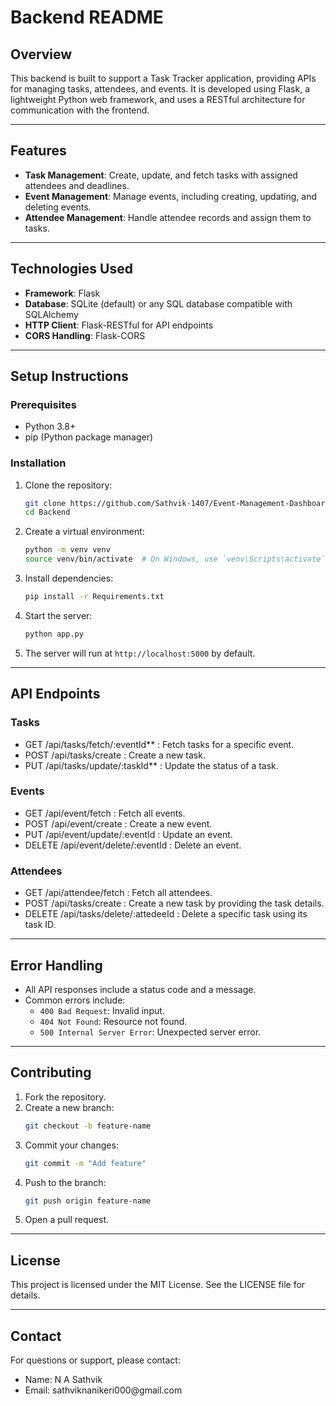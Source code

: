 # Backend README

## Overview

This backend is built to support a Task Tracker application, providing APIs for managing tasks, attendees, and events. It is developed using Flask, a lightweight Python web framework, and uses a RESTful architecture for communication with the frontend.

---

## Features

- **Task Management**: Create, update, and fetch tasks with assigned attendees and deadlines.
- **Event Management**: Manage events, including creating, updating, and deleting events.
- **Attendee Management**: Handle attendee records and assign them to tasks.

---

## Technologies Used

- **Framework**: Flask
- **Database**: SQLite (default) or any SQL database compatible with SQLAlchemy
- **HTTP Client**: Flask-RESTful for API endpoints
- **CORS Handling**: Flask-CORS

---

## Setup Instructions

### Prerequisites

- Python 3.8+
- pip (Python package manager)

### Installation

1. Clone the repository:

   ```bash
   git clone https://github.com/Sathvik-1407/Event-Management-Dashboard.git
   cd Backend
   ```

2. Create a virtual environment:

   ```bash
   python -m venv venv
   source venv/bin/activate  # On Windows, use `venv\Scripts\activate`
   ```

3. Install dependencies:

   ```bash
   pip install -r Requirements.txt
   ```

4. Start the server:

   ```bash
   python app.py
   ```

5. The server will run at `http://localhost:5000` by default.

---

## API Endpoints

### Tasks

- GET /api/tasks/fetch/:eventId**     : Fetch tasks for a specific event.
- POST /api/tasks/create              : Create a new task.
- PUT /api/tasks/update/:taskId**     : Update the status of a task.

### Events

- GET /api/event/fetch              : Fetch all events.
- POST /api/event/create            : Create a new event.
- PUT /api/event/update/:eventId    : Update an event.
- DELETE /api/event/delete/:eventId : Delete an event.

### Attendees

- GET /api/attendee/fetch             : Fetch all attendees.
- POST /api/tasks/create              : Create a new task by providing the task details.
- DELETE /api/tasks/delete/:attedeeId : Delete a specific task using its task ID.

---

## Error Handling

- All API responses include a status code and a message.
- Common errors include:
  - `400 Bad Request`: Invalid input.
  - `404 Not Found`: Resource not found.
  - `500 Internal Server Error`: Unexpected server error.

---

## Contributing

1. Fork the repository.
2. Create a new branch:
   ```bash
   git checkout -b feature-name
   ```
3. Commit your changes:
   ```bash
   git commit -m "Add feature"
   ```
4. Push to the branch:
   ```bash
   git push origin feature-name
   ```
5. Open a pull request.

---

## License

This project is licensed under the MIT License. See the LICENSE file for details.

---

## Contact

For questions or support, please contact:

- Name: N A Sathvik
- Email: sathviknanikeri000\@gmail.com

